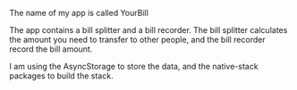 The name of my app is called YourBill

The app contains a bill splitter and a bill recorder. The bill splitter calculates the amount you need to transfer to other people, and the bill recorder record the bill amount.

I am using the AsyncStorage to store the data, and the native-stack packages to build the stack.

